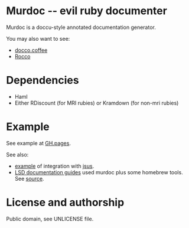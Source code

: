 Murdoc -- evil ruby documenter
==============================

Murdoc is a doccu-style annotated documentation generator.

You may also want to see:

* [docco.coffee](http://jashkenas.github.com/docco/)
* [Rocco](http://rtomayko.github.com/rocco/)

Dependencies
============

* Haml
* Either RDiscount (for MRI rubies) or Kramdown (for non-mri rubies)

Example
=======

See example at [GH.pages](http://jsus.github.com/murdoc).

See also:
* [example](http://jsus.github.com/murdoc/docs) of integration with [jsus](http://github.com/jsus/jsus).
* [LSD documentation guides](http://lovelyscalabledrawings.github.com/lsd-guides/grid/1_layout.html) used murdoc
  plus some homebrew tools. See [source](https://github.com/lovelyscalabledrawings/lsd-guides/tree/gh-pages/grid).

License and authorship
======================

Public domain, see UNLICENSE file.
